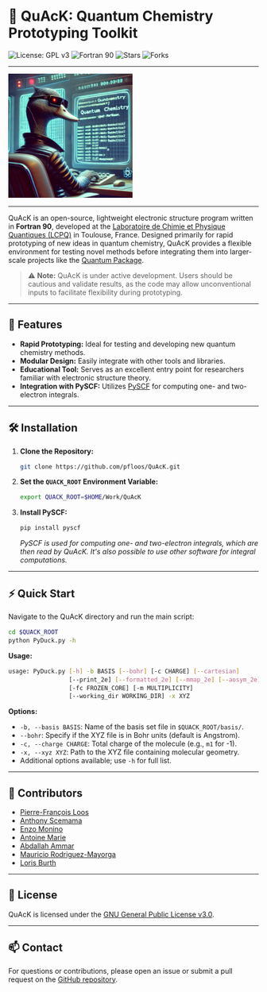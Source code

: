 
# 🦆 QuAcK: Quantum Chemistry Prototyping Toolkit

![License: GPL v3](https://img.shields.io/badge/License-GPLv3-blue.svg)
![Fortran 90](https://img.shields.io/badge/language-Fortran%2090-yellow)
![Stars](https://img.shields.io/github/stars/pfloos/QuAcK?style=social)
![Forks](https://img.shields.io/github/forks/pfloos/QuAcK?style=social)

---

<img src="logo/logo_quack.png"  width="250">

---

QuAcK is an open-source, lightweight electronic structure program written in **Fortran 90**, developed at the [Laboratoire de Chimie et Physique Quantiques (LCPQ)](https://www.lcpq.ups-tlse.fr/) in Toulouse, France. Designed primarily for rapid prototyping of new ideas in quantum chemistry, QuAcK provides a flexible environment for testing novel methods before integrating them into larger-scale projects like the [Quantum Package](https://github.com/QuantumPackage/qp2).

> ⚠️ **Note:** QuAcK is under active development. Users should be cautious and validate results, as the code may allow unconventional inputs to facilitate flexibility during prototyping.

---

## 🚀 Features

- **Rapid Prototyping:** Ideal for testing and developing new quantum chemistry methods.
- **Modular Design:** Easily integrate with other tools and libraries.
- **Educational Tool:** Serves as an excellent entry point for researchers familiar with electronic structure theory.
- **Integration with PySCF:** Utilizes [PySCF](https://github.com/pyscf/pyscf) for computing one- and two-electron integrals.

---

## 🛠️ Installation

1. **Clone the Repository:**

   ```bash
   git clone https://github.com/pfloos/QuAcK.git
   ```

2. **Set the `QUACK_ROOT` Environment Variable:**

   ```bash
   export QUACK_ROOT=$HOME/Work/QuAcK
   ```

3. **Install PySCF:**

   ```bash
   pip install pyscf
   ```

   *PySCF is used for computing one- and two-electron integrals, which are then read by QuAcK. It's also possible to use other software for integral computations.*

---

## ⚡ Quick Start

Navigate to the QuAcK directory and run the main script:

```bash
cd $QUACK_ROOT
python PyDuck.py -h
```

**Usage:**

```bash
usage: PyDuck.py [-h] -b BASIS [--bohr] [-c CHARGE] [--cartesian]
                 [--print_2e] [--formatted_2e] [--mmap_2e] [--aosym_2e]
                 [-fc FROZEN_CORE] [-m MULTIPLICITY]
                 [--working_dir WORKING_DIR] -x XYZ
```

**Options:**

- `-b, --basis BASIS`: Name of the basis set file in `$QUACK_ROOT/basis/`.
- `--bohr`: Specify if the XYZ file is in Bohr units (default is Angstrom).
- `-c, --charge CHARGE`: Total charge of the molecule (e.g., `m1` for -1).
- `-x, --xyz XYZ`: Path to the XYZ file containing molecular geometry.
- Additional options available; use `-h` for full list.

---

## 👥 Contributors

- [Pierre-François Loos](https://github.com/pfloos)
- [Anthony Scemama](https://github.com/scemama)
- [Enzo Monino](https://github.com/enzomonino)
- [Antoine Marie](https://github.com/antoine-marie)
- [Abdallah Ammar](https://scholar.google.com)
- [Mauricio Rodriguez-Mayorga](https://scholar.google.com)
- [Loris Burth](https://github.com/lorisburth)

---

## 📄 License

QuAcK is licensed under the [GNU General Public License v3.0](https://www.gnu.org/licenses/gpl-3.0.en.html).

---

## 📫 Contact

For questions or contributions, please open an issue or submit a pull request on the [GitHub repository](https://github.com/pfloos/QuAcK).
